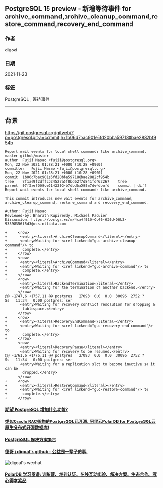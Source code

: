 ## PostgreSQL 15 preview - 新增等待事件 for archive_command,archive_cleanup_command,restore_command,recovery_end_command  
              
### 作者              
digoal              
              
### 日期              
2021-11-23             
              
### 标签           
PostgreSQL , 等待事件   
            
----            
            
## 背景            
https://git.postgresql.org/gitweb/?p=postgresql.git;a=commit;h=1b06d7bac901e5fd20bba597188bae2882bf954b  
  
```  
Report wait events for local shell commands like archive_command. master github/master  
author	Fujii Masao <fujii@postgresql.org>	  
Mon, 22 Nov 2021 01:28:21 +0000 (10:28 +0900)  
committer	Fujii Masao <fujii@postgresql.org>	  
Mon, 22 Nov 2021 01:28:21 +0000 (10:28 +0900)  
commit	1b06d7bac901e5fd20bba597188bae2882bf954b  
tree	7f1ae9f2dffcb24527a5f8bd62f7d841fd462267	tree  
parent	97f5aef609ce51422934b7dbdba599a7de4dbafd	commit | diff  
Report wait events for local shell commands like archive_command.  
  
This commit introduces new wait events for archive_command,  
archive_cleanup_command, restore_command and recovery_end_command.  
  
Author: Fujii Masao  
Reviewed-by: Bharath Rupireddy, Michael Paquier  
Discussion: https://postgr.es/m/4ca4f920-6b48-638d-08b2-93598356f5d3@oss.nttdata.com  
```  
     
```  
+     <row>  
+      <entry><literal>ArchiveCleanupCommand</literal></entry>  
+      <entry>Waiting for <xref linkend="guc-archive-cleanup-command"/> to  
+       complete.</entry>  
+     </row>  
+     <row>  
+      <entry><literal>ArchiveCommand</literal></entry>  
+      <entry>Waiting for <xref linkend="guc-archive-command"/> to  
+       complete.</entry>  
+     </row>  
+     <row>  
       <entry><literal>BackendTermination</literal></entry>  
       <entry>Waiting for the termination of another backend.</entry>  
      </row>  
@@ -1747,6 +1757,11 @@ postgres   27093  0.0  0.0  30096  2752 ?        Ss   11:34   0:00 postgres: ser  
       <entry>Waiting for recovery conflict resolution for dropping a  
        tablespace.</entry>  
      </row>  
+     <row>  
+      <entry><literal>RecoveryEndCommand</literal></entry>  
+      <entry>Waiting for <xref linkend="guc-recovery-end-command"/> to  
+       complete.</entry>  
+     </row>  
      <row>  
       <entry><literal>RecoveryPause</literal></entry>  
       <entry>Waiting for recovery to be resumed.</entry>  
@@ -1761,6 +1776,11 @@ postgres   27093  0.0  0.0  30096  2752 ?        Ss   11:34   0:00 postgres: ser  
       <entry>Waiting for a replication slot to become inactive so it can be  
        dropped.</entry>  
      </row>  
+     <row>  
+      <entry><literal>RestoreCommand</literal></entry>  
+      <entry>Waiting for <xref linkend="guc-restore-command"/> to  
+       complete.</entry>  
+     </row>  
```  
    
  
#### [期望 PostgreSQL 增加什么功能?](https://github.com/digoal/blog/issues/76 "269ac3d1c492e938c0191101c7238216")
  
  
#### [类似Oracle RAC架构的PostgreSQL已开源: 阿里云PolarDB for PostgreSQL云原生分布式开源数据库!](https://github.com/ApsaraDB/PolarDB-for-PostgreSQL "57258f76c37864c6e6d23383d05714ea")
  
  
#### [PostgreSQL 解决方案集合](https://yq.aliyun.com/topic/118 "40cff096e9ed7122c512b35d8561d9c8")
  
  
#### [德哥 / digoal's github - 公益是一辈子的事.](https://github.com/digoal/blog/blob/master/README.md "22709685feb7cab07d30f30387f0a9ae")
  
  
![digoal's wechat](../pic/digoal_weixin.jpg "f7ad92eeba24523fd47a6e1a0e691b59")
  
  
#### [PolarDB 学习图谱: 训练营、培训认证、在线互动实验、解决方案、生态合作、写心得拿奖品](https://www.aliyun.com/database/openpolardb/activity "8642f60e04ed0c814bf9cb9677976bd4")
  
